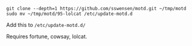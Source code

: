 ```
git clone --depth=1 https://github.com/sswensen/motd.git ~/tmp/motd
sudo mv ~/tmp/motd/95-lolcat /etc/update-motd.d
```

Add this to `/etc/update-motd.d/`

Requires fortune, cowsay, lolcat. 
